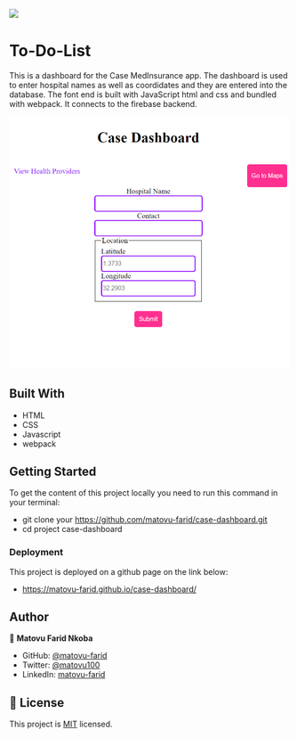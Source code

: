 ![](https://img.shields.io/badge/Microverse-blueviolet)

# To-Do-List

This is a dashboard for the Case MedInsurance app. The dashboard is used to enter hospital names as well as coordidates and they are entered into the database. The font end is built with JavaScript html and css and bundled with webpack. It connects to the firebase backend.



![screenshot](./app_screenshot.png)



## Built With

- HTML
- CSS
- Javascript
- webpack

## Getting Started
To get the content of this project locally you need to run this command in your terminal:
- git clone your https://github.com/matovu-farid/case-dashboard.git
- cd project case-dashboard

### Deployment
This project is deployed on a github page on the link below:
- https://matovu-farid.github.io/case-dashboard/
## Author

👤 **Matovu Farid Nkoba**

- GitHub: [@matovu-farid](https://github.com/matovu-farid)
- Twitter: [@matovu100](https://twitter.com/matovu100)
- LinkedIn: [matovu-farid](https://www.linkedin.com/in/matovu-farid-48b80257)

## 📝 License

This project is [MIT](./MIT.md) licensed.

